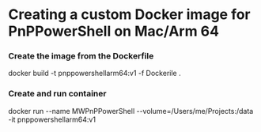 # Creating a custom Docker image for PnPPowerShell on Mac/Arm 64

### Create the image from the Dockerfile

docker build -t pnppowershellarm64:v1 -f Dockerile .

### Create and run container
docker run --name MWPnPPowerShell --volume=/Users/me/Projects:/data -it pnppowershellarm64:v1



